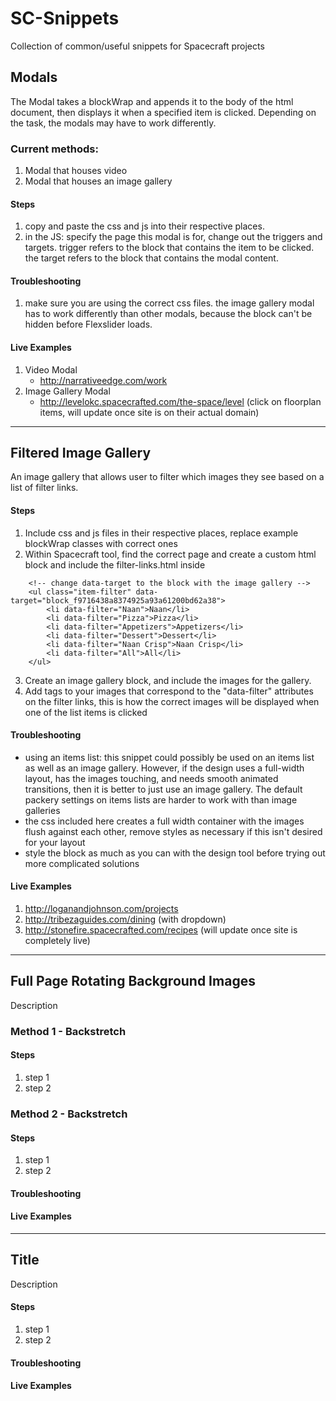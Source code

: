 # SC-Snippets
Collection of common/useful snippets for Spacecraft projects

## Modals

The Modal takes a blockWrap and appends it to the body of the html document, then displays it when a specified item is clicked. Depending on the task, the modals may have to work differently. 

### Current methods:

1. Modal that houses video
2. Modal that houses an image gallery

#### Steps 

1. copy and paste the css and js into their respective places.
2. in the JS: specify the page this modal is for, change out the triggers and targets. trigger refers to the block that contains the item to be clicked. the target refers to the block that contains the modal content.

#### Troubleshooting

1. make sure you are using the correct css files. the image gallery modal has to work differently than other modals, because the block can't be hidden before Flexslider loads.

#### Live Examples

1. Video Modal
	- http://narrativeedge.com/work
2. Image Gallery Modal
	- http://levelokc.spacecrafted.com/the-space/level (click on floorplan items, will update once site is on their actual domain)

---

## Filtered Image Gallery

An image gallery that allows user to filter which images they see based on a list of filter links.

#### Steps

1. Include css and js files in their respective places, replace example blockWrap classes with correct ones
2. Within Spacecraft tool, find the correct page and create a custom html block and include the filter-links.html inside
```
	<!-- change data-target to the block with the image gallery -->
	<ul class="item-filter" data-target="block_f9716438a8374925a93a61200bd62a38">
	    <li data-filter="Naan">Naan</li>
	    <li data-filter="Pizza">Pizza</li>
	    <li data-filter="Appetizers">Appetizers</li>
	    <li data-filter="Dessert">Dessert</li>
	    <li data-filter="Naan Crisp">Naan Crisp</li>
	    <li data-filter="All">All</li>
	</ul>
```
3. Create an image gallery block, and include the images for the gallery.
4. Add tags to your images that correspond to the "data-filter" attributes on the filter links, this is how the correct images will be displayed when one of the list items is clicked

#### Troubleshooting

- using an items list: this snippet could possibly be used on an items list as well as an image gallery. However, if the design uses a full-width layout, has the images touching, and needs smooth animated transitions, then it is better to just use an image gallery. The default packery settings on items lists are harder to work with than image galleries
- the css included here creates a full width container with the images flush against each other, remove styles as necessary if this isn't desired for your layout
- style the block as much as you can with the design tool before trying out more complicated solutions

#### Live Examples

1. http://loganandjohnson.com/projects
2. http://tribezaguides.com/dining (with dropdown)
3. http://stonefire.spacecrafted.com/recipes (will update once site is completely live)

---

## Full Page Rotating Background Images

Description

### Method 1 - Backstretch

#### Steps

1. step 1
2. step 2

### Method 2 - Backstretch

#### Steps

1. step 1
2. step 2

#### Troubleshooting

#### Live Examples

---

## Title

Description

#### Steps

1. step 1
2. step 2

#### Troubleshooting

#### Live Examples

